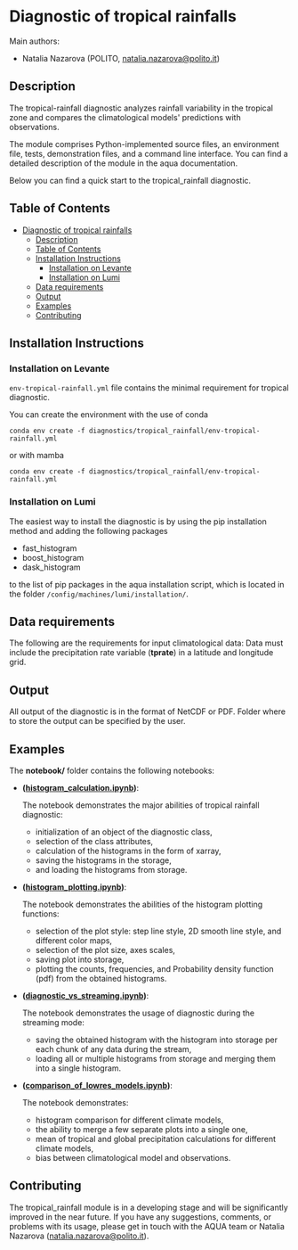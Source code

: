 # Diagnostic of tropical rainfalls

Main authors: 
- Natalia Nazarova (POLITO, natalia.nazarova@polito.it)

## Description

The tropical-rainfall diagnostic analyzes rainfall variability in the tropical zone and compares the climatological models' predictions with observations.  

The module comprises Python-implemented source files, an environment file, tests, demonstration files, and a command line interface. You can find a detailed description of the module in the aqua documentation. 

Below you can find a quick start to the tropical_rainfall diagnostic.

## Table of Contents

- [Diagnostic of tropical rainfalls](#diagnostic-of-tropical-rainfalls)
  - [Description](#description)
  - [Table of Contents](#table-of-contents)
  - [Installation Instructions](#installation-instructions)
    - [Installation on Levante](#installation-on-levante)
    - [Installation on Lumi](#installation-on-lumi)
  - [Data requirements](#data-requirements)
  - [Output](#output)
  - [Examples](#examples)
  - [Contributing](#contributing)

## Installation Instructions

### Installation on Levante


`env-tropical-rainfall.yml` file contains the minimal requirement for tropical diagnostic. 


You can create the environment with the use of conda

```
conda env create -f diagnostics/tropical_rainfall/env-tropical-rainfall.yml
```

or with mamba
```
conda env create -f diagnostics/tropical_rainfall/env-tropical-rainfall.yml
```

### Installation on Lumi


The easiest way to install the diagnostic is by using the pip installation method and adding the following packages
- fast_histogram
- boost_histogram
- dask_histogram

to the list of pip packages in the aqua installation script, which is located in the folder `/config/machines/lumi/installation/`.

## Data requirements  

The following are the requirements for input climatological data:
Data must include the precipitation rate variable (**tprate**) in a latitude and longitude grid. 


## Output 

All output of the diagnostic is in the format of NetCDF or PDF.
Folder where to store the output can be specified by the user.

## Examples

The **notebook/** folder contains the following notebooks:
 - **([histogram_calculation.ipynb](https://github.com/oloapinivad/AQUA/blob/main/diagnostics/tropical_rainfall/notebooks/histogram_calculation.ipynb))**:

    The notebook demonstrates the major abilities of tropical rainfall diagnostic: 
    - initialization of an object of the diagnostic class, 
    - selection of the class attributes,  
    - calculation of the histograms in the form of xarray, 
    - saving the histograms in the storage,
    - and loading the histograms from storage.
 - **([histogram_plotting.ipynb](https://github.com/oloapinivad/AQUA/blob/main/diagnostics/tropical_rainfall/notebooks/histogram_plotting.ipynb))**:

    The notebook demonstrates the abilities of the histogram plotting functions:
    - selection of the plot style: step line style, 2D smooth line style, and different color maps,
    - selection of the plot size, axes scales, 
    - saving plot into storage, 
    - plotting the counts, frequencies, and Probability density function (pdf) from the obtained histograms.
 - **([diagnostic_vs_streaming.ipynb](https://github.com/oloapinivad/AQUA/blob/main/diagnostics/tropical_rainfall/notebooks/diagnostic_vs_streaming.ipynb))**:

    The notebook demonstrates the usage of diagnostic during the streaming mode:
    - saving the obtained histogram with the histogram into storage per each chunk of any data during the stream, 
    - loading all or multiple histograms from storage and merging them into a single histogram. 

 - **([comparison_of_lowres_models.ipynb](https://github.com/oloapinivad/AQUA/blob/main/diagnostics/tropical_rainfall/notebooks/comparison_of_lowres_models.ipynb))**:

    The notebook demonstrates:
    - histogram comparison for different climate models,
    - the ability to merge a few separate plots into a single one, 
    - mean of tropical and global precipitation calculations for different climate models,
    - bias between climatological model and observations. 


## Contributing

The tropical_rainfall module is in a developing stage and will be significantly improved in the near future. If you have any suggestions, comments, or problems with its usage, please get in touch with the AQUA team or Natalia Nazarova (natalia.nazarova@polito.it).
